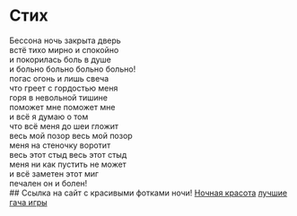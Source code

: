 # Стих
Бессона ночь закрыта дверь<br>
встё тихо мирно и спокойно<br>
и покорилась боль в душе<br>
и больно больно больно больно!<br>
погас огонь и лишь свеча<br>
что греет с гордостью меня<br>
горя в невольной тишине<br>
поможет мне поможет мне<br>
и всё я думаю о том<br>
что всё меня до шеи гложит<br>
весь мой позор весь мой позор<br>
меня на стеночку воротит<br>
весь этот стыд весь этот стыд<br>
меня ни как пустить не может<br>
и всё заметен этот миг<br>
печален он и болен!<br>
         ## Ссылка на сайт с красивыми фотками ночи!
         [Ночная красота](https://ya.ru/images/search?text=Ночное%20Небо&nl=1&source=morda)
[лучшие гача игры](https://cq.ru/articles/gaming/15-luchshikh-gacha-igr-dlia-pk)
